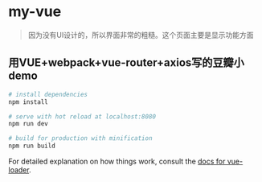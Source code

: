 # my-vue

> 因为没有UI设计的，所以界面非常的粗糙。这个页面主要是显示功能方面

## 用VUE+webpack+vue-router+axios写的豆瓣小demo

``` bash
# install dependencies
npm install

# serve with hot reload at localhost:8080
npm run dev

# build for production with minification
npm run build
```

For detailed explanation on how things work, consult the [docs for vue-loader](http://vuejs.github.io/vue-loader).
